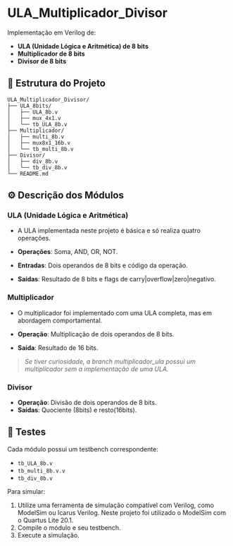 # ULA\_Multiplicador\_Divisor

Implementação em Verilog de:

* **ULA (Unidade Lógica e Aritmética) de 8 bits**
* **Multiplicador de 8 bits**
* **Divisor de 8 bits**

## 📁 Estrutura do Projeto

```
ULA_Multiplicador_Divisor/
├── ULA_8bits/
│   ├── ULA_8b.v
│   ├── mux_4x1.v
│   └── tb_ULA_8b.v
├── Multiplicador/
│   ├── multi_8b.v
│   ├── mux8x1_16b.v
│   └── tb_multi_8b.v
├── Divisor/
│   ├── div_8b.v
│   └── tb_div_8b.v
└── README.md
```

## ⚙️ Descrição dos Módulos

### ULA (Unidade Lógica e Aritmética)

* A ULA implementada neste projeto é básica e só realiza quatro operações.

* **Operações**: Soma, AND, OR, NOT.
* **Entradas**: Dois operandos de 8 bits e código da operação.
* **Saídas**: Resultado de 8 bits e flags de carry|overflow|zero|negativo.

### Multiplicador

* O multiplicador foi implementado com uma ULA completa, mas em abordagem comportamental.

* **Operação**: Multiplicação de dois operandos de 8 bits.
* **Saída**: Resultado de 16 bits.

> *Se tiver curiosidade, a branch multiplicador_ula possui um multiplicador sem a implementação de uma ULA.*

### Divisor

* **Operação**: Divisão de dois operandos de 8 bits.
* **Saídas**: Quociente (8bits) e resto(16bits).

## 🧪 Testes

Cada módulo possui um testbench correspondente:

* `tb_ULA_8b.v`
* `tb_multi_8b.v.v`
* `tb_div_8b.v`

Para simular:

1. Utilize uma ferramenta de simulação compatível com Verilog, como ModelSim ou Icarus Verilog. Neste projeto foi utilizado o ModelSim com o Quartus Lite 20.1.
2. Compile o módulo e seu testbench.
3. Execute a simulação.
